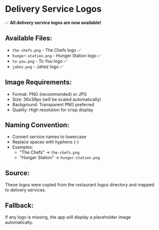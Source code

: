 # Delivery Service Logos

✅ **All delivery service logos are now available!**

## Available Files:
- `the-chefs.png` - The Chefs logo ✅
- `hunger-station.png` - Hunger Station logo ✅
- `to-you.png` - To You logo ✅
- `jahez.png` - Jahez logo ✅

## Image Requirements:
- Format: PNG (recommended) or JPG
- Size: 36x39px (will be scaled automatically)
- Background: Transparent PNG preferred
- Quality: High resolution for crisp display

## Naming Convention:
- Convert service names to lowercase
- Replace spaces with hyphens (-)
- Examples:
  - "The Chefs" → `the-chefs.png`
  - "Hunger Station" → `hunger-station.png`

## Source:
These logos were copied from the restaurant logos directory and mapped to delivery services.

## Fallback:
If any logo is missing, the app will display a placeholder image automatically.